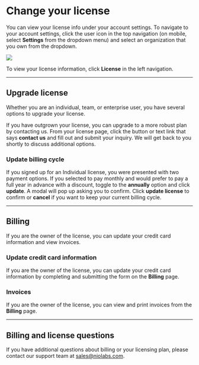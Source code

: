 # Change your license

You can view your license info under your account settings. To navigate to your account settings, click the user icon in the top navigation (on mobile, select **Settings** from the dropdown menu) and select an organization that you own from the dropdown.

![](/img/organizations/org-account-settings.jpg)

To view your license information, click **License** in the left navigation.


---

## Upgrade license

Whether you are an individual, team, or enterprise user, you have several options to upgrade your license.

If you have outgrown your license, you can upgrade to a more robust plan by contacting us. From your license page, click the button or text link that says **contact us** and fill out and submit your inquiry. We will get back to you shortly to discuss additional options.

### Update billing cycle
If you signed up for an Individual license, you were presented with two payment options. If you selected to pay monthly and would prefer to pay a full year in advance with a discount, toggle to the **annually** option and click **update**. A modal will pop up asking you to confirm. Click **update license** to confirm or **cancel** if you want to keep your current billing cycle.

---

## Billing

If you are the owner of the license, you can update your credit card information and view invoices.

### Update credit card information

If you are the owner of the license, you can update your credit card information by completing and submitting the form on the **Billing** page.

### Invoices

If you are the owner of the license, you can view and print invoices from the **Billing** page.

---

## Billing and license questions

If you have additional questions about billing or your licensing plan, please contact our support team at [sales@niolabs.com](mailto:sales@niolabs.com).
